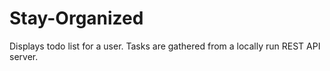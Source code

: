 # Stay-Organized
Displays todo list for a user. Tasks are gathered from a locally run REST API server. 
